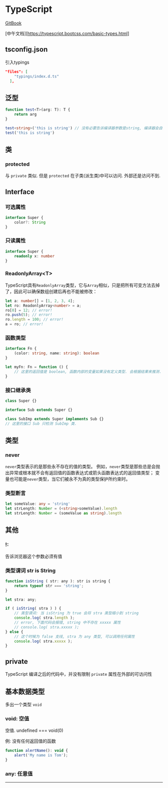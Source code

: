 # TypeScript

[GitBook][1]

[中午文档][https://typescript.bootcss.com/basic-types.html]



## tsconfig.json

引入typings

```json
"files": [
    "typings/index.d.ts"
  ],
```



## 泛型

```typescript
function test<T>(arg: T): T {
    return arg
}

test<string>('this is string') // 没有必要告诉编译器参数是string, 编译器会自动辨识
test('this is string')
```





## 类

### protected

与 `private` 类似. 但是 `protected` 在子类(派生类)中可以访问. 外部还是访问不到.



## Interface

### 可选属性

```typescript
interface Super {
    color?: String
}
```

### 只读属性

```typescript
interface Super {
    readonly x: number
}
```

### ReadonlyArray\<T\>

TypeScript具有`ReadonlyArray`类型，它与`Array`相似，只是把所有可变方法去掉了，因此可以确保数组创建后再也不能被修改：

```typescript
let a: number[] = [1, 2, 3, 4];
let ro: ReadonlyArray<number> = a;
ro[0] = 12; // error!
ro.push(5); // error!
ro.length = 100; // error!
a = ro; // error!
```

### 函数类型

```typescript
interface Fn {
    (color: string, name: string): boolean
}

let myFn: Fn = function () {
    // 这里的返回值是 boolean, 函数内部的变量如果没有定义类型. 会根据结果来推测.
}
```

### 接口继承类

```typescript
class Super {}

interface Sub extends Super {}

class SubImp extends Super implements Sub {} 
// 这里的接口 Sub 只检测 SubImp 类.
```





## 类型

### never

`never`类型表示的是那些永不存在的值的类型。 例如，`never`类型是那些总是会抛出异常或根本就不会有返回值的函数表达式或箭头函数表达式的返回值类型； 变量也可能是`never`类型，当它们被永不为真的类型保护所约束时。

### 类型断言

```typescript
let someValue: any = 'string'
let strLength: Number = (<string>someValue).length
let strLength: Number = (someValue as string).length
```




## 其他

### !:

告诉浏览器这个参数必须有值



### 类型谓词 str is String

```js
function isString ( str: any ): str is string {
    return typeof str === 'string';
}

let stra: any;

if ( isString( stra ) ) {
    // 类型谓词: 当 isString 为 true 会将 stra 类型缩小到 string
    console.log( stra.length );
    // error, 下面代码会报错, string 中不存在 xxxxx 属性
    // console.log( stra.xxxxx );
} else {
    // 这个时候为 false 支线, stra 为 any 类型, 可以调用任何属性
    console.log( stra.xxxxx );
}

```





## private

TypeScript 编译之后的代码中，并没有限制 `private` 属性在外部的可访问性



## 基本数据类型

多出一个类型 `void`



### void: 空值

空值. undefined === void(0)

例: 没有任何返回值的函数

```js
function alertName(): void {
    alert('My name is Tom');
}
```



### any: 任意值





---

[1]: https://ts.xcatliu.com/basics/primitive-data-types.html
